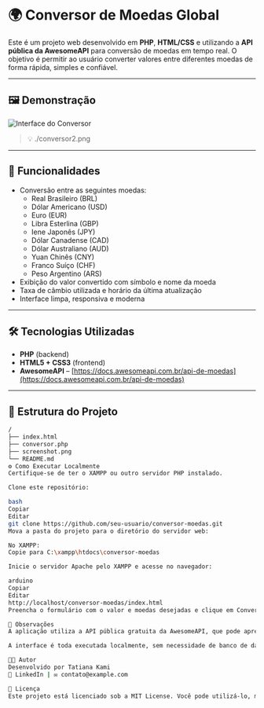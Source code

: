 # 🌍 Conversor de Moedas Global

Este é um projeto web desenvolvido em **PHP**, **HTML/CSS** e utilizando a **API pública da AwesomeAPI** para conversão de moedas em tempo real. O objetivo é permitir ao usuário converter valores entre diferentes moedas de forma rápida, simples e confiável.

---

## 🖼️ Demonstração

![Interface do Conversor](PHP-conversor/conversor2.png)

> 💡 ./conversor2.png

---

## 🚀 Funcionalidades

- Conversão entre as seguintes moedas:
  - Real Brasileiro (BRL)
  - Dólar Americano (USD)
  - Euro (EUR)
  - Libra Esterlina (GBP)
  - Iene Japonês (JPY)
  - Dólar Canadense (CAD)
  - Dólar Australiano (AUD)
  - Yuan Chinês (CNY)
  - Franco Suíço (CHF)
  - Peso Argentino (ARS)
- Exibição do valor convertido com símbolo e nome da moeda
- Taxa de câmbio utilizada e horário da última atualização
- Interface limpa, responsiva e moderna

---

## 🛠 Tecnologias Utilizadas

- **PHP** (backend)
- **HTML5 + CSS3** (frontend)
- **AwesomeAPI** – [https://docs.awesomeapi.com.br/api-de-moedas](https://docs.awesomeapi.com.br/api-de-moedas)

---

## 📂 Estrutura do Projeto

```bash
/
├── index.html          
├── conversor.php       
├── screenshot.png      
└── README.md           
⚙️ Como Executar Localmente
Certifique-se de ter o XAMPP ou outro servidor PHP instalado.

Clone este repositório:

bash
Copiar
Editar
git clone https://github.com/seu-usuario/conversor-moedas.git
Mova a pasta do projeto para o diretório do servidor web:

No XAMPP:
Copie para C:\xampp\htdocs\conversor-moedas

Inicie o servidor Apache pelo XAMPP e acesse no navegador:

arduino
Copiar
Editar
http://localhost/conversor-moedas/index.html
Preencha o formulário com o valor e moedas desejadas e clique em Converter.

📌 Observações
A aplicação utiliza a API pública gratuita da AwesomeAPI, que pode apresentar limitações de requisições por tempo.

A interface é toda executada localmente, sem necessidade de banco de dados.

🧑‍💻 Autor
Desenvolvido por Tatiana Kami
🔗 LinkedIn | ✉️ contato@example.com

📃 Licença
Este projeto está licenciado sob a MIT License. Você pode utilizá-lo, modificá-lo e distribuí-lo livremente, desde que mantenha os devidos créditos.

